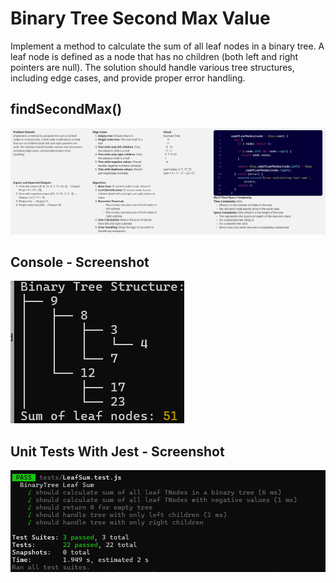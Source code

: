 # Binary Tree Second Max Value

Implement a method to calculate the sum of all leaf nodes in a binary tree. A leaf node is defined as a node that has no children (both left and right pointers are null). The solution should handle various tree structures, including edge cases, and provide proper error handling.

## findSecondMax()

![wb](../images/sm-wb.jpg)

## Console - Screenshot

![co](../images/sm-co.png)

## Unit Tests With Jest - Screenshot

![ut](../images/sm-t.png)
